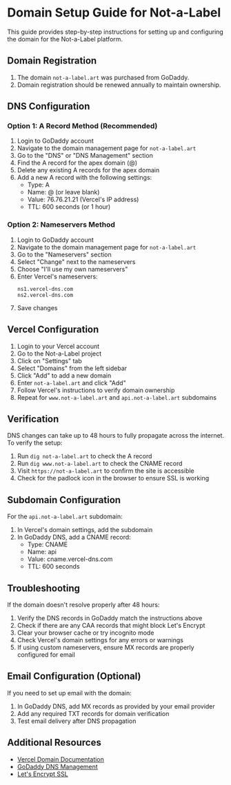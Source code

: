# Domain Setup Guide for Not-a-Label

This guide provides step-by-step instructions for setting up and configuring the domain for the Not-a-Label platform.

## Domain Registration

1. The domain `not-a-label.art` was purchased from GoDaddy.
2. Domain registration should be renewed annually to maintain ownership.

## DNS Configuration

### Option 1: A Record Method (Recommended)

1. Login to GoDaddy account
2. Navigate to the domain management page for `not-a-label.art`
3. Go to the "DNS" or "DNS Management" section
4. Find the A record for the apex domain (@)
5. Delete any existing A records for the apex domain
6. Add a new A record with the following settings:
   - Type: A
   - Name: @ (or leave blank)
   - Value: 76.76.21.21 (Vercel's IP address)
   - TTL: 600 seconds (or 1 hour)

### Option 2: Nameservers Method

1. Login to GoDaddy account
2. Navigate to the domain management page for `not-a-label.art`
3. Go to the "Nameservers" section
4. Select "Change" next to the nameservers
5. Choose "I'll use my own nameservers"
6. Enter Vercel's nameservers:
   ```
   ns1.vercel-dns.com
   ns2.vercel-dns.com
   ```
7. Save changes

## Vercel Configuration

1. Login to your Vercel account
2. Go to the Not-a-Label project
3. Click on "Settings" tab
4. Select "Domains" from the left sidebar
5. Click "Add" to add a new domain
6. Enter `not-a-label.art` and click "Add"
7. Follow Vercel's instructions to verify domain ownership
8. Repeat for `www.not-a-label.art` and `api.not-a-label.art` subdomains

## Verification

DNS changes can take up to 48 hours to fully propagate across the internet. To verify the setup:

1. Run `dig not-a-label.art` to check the A record
2. Run `dig www.not-a-label.art` to check the CNAME record
3. Visit `https://not-a-label.art` to confirm the site is accessible
4. Check for the padlock icon in the browser to ensure SSL is working

## Subdomain Configuration

For the `api.not-a-label.art` subdomain:

1. In Vercel's domain settings, add the subdomain
2. In GoDaddy DNS, add a CNAME record:
   - Type: CNAME
   - Name: api
   - Value: cname.vercel-dns.com
   - TTL: 600 seconds

## Troubleshooting

If the domain doesn't resolve properly after 48 hours:

1. Verify the DNS records in GoDaddy match the instructions above
2. Check if there are any CAA records that might block Let's Encrypt
3. Clear your browser cache or try incognito mode
4. Check Vercel's domain settings for any errors or warnings
5. If using custom nameservers, ensure MX records are properly configured for email

## Email Configuration (Optional)

If you need to set up email with the domain:

1. In GoDaddy DNS, add MX records as provided by your email provider
2. Add any required TXT records for domain verification
3. Test email delivery after DNS propagation

## Additional Resources

- [Vercel Domain Documentation](https://vercel.com/docs/domains)
- [GoDaddy DNS Management](https://www.godaddy.com/help/manage-dns-records-680)
- [Let's Encrypt SSL](https://letsencrypt.org/docs/) 